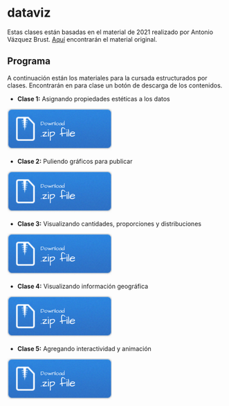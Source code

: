 <!-- README.md is generated from README.Rmd. Please edit that file -->

# dataviz

<!-- badges: start -->
<!-- badges: end -->

Estas clases están basadas en el material de 2021 realizado por Antonio
Vázquez Brust. [Aquí](https://github.com/bitsandbricks/dataviz)
encontrarán el material original.

## Programa

A continuación están los materiales para la cursada estructurados por
clases. Encontrarán en para clase un botón de descarga de los
contenidos.

-   **Clase 1:** Asignando propiedades estéticas a los datos

[![](img/Download.png)](/clase1/clase1.zip)

-   **Clase 2:** Puliendo gráficos para publicar

[![](img/Download.png)](/clase2/clase2.zip)

-   **Clase 3:** Visualizando cantidades, proporciones y distribuciones

[![](img/Download.png)](/clase3/clase3.zip)

-   **Clase 4:** Visualizando información geográfica

[![](img/Download.png)](/clase4/clase4.zip)

-   **Clase 5:** Agregando interactividad y animación

[![](img/Download.png)](/clase5/clase5.zip)
